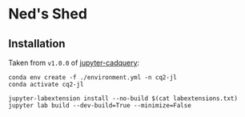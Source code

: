 # Ned's Shed

## Installation

Taken from `v1.0.0` of [jupyter-cadquery](https://github.com/bernhard-42/jupyter-cadquery#a-using-conda):

```
conda env create -f ./environment.yml -n cq2-jl
conda activate cq2-jl

jupyter-labextension install --no-build $(cat labextensions.txt)
jupyter lab build --dev-build=True --minimize=False
```
